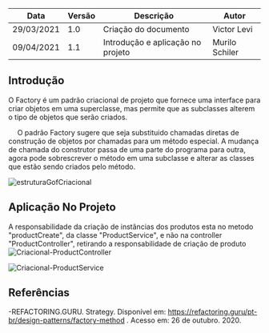 | Data | Versão | Descrição | Autor |
|------|--------|-----------|-------|
| 29/03/2021 | 1.0 | Criação do documento | Victor Levi |
| 09/04/2021 | 1.1 | Introdução e aplicação no projeto | Murilo Schiler |

## Introdução
O Factory é um padrão criacional de projeto que fornece uma interface para criar objetos em uma superclasse, mas permite que as subclasses alterem o tipo de objetos que serão criados.

  O padrão Factory sugere que seja substituido chamadas diretas de construção de objetos por chamadas para um método especial. A mudança de chamada do construtor passa de uma parte do programa para outra, agora pode sobrescrever o método em uma subclasse e alterar as classes que estão sendo criados pelo método.

![estruturaGofCriacional](https://user-images.githubusercontent.com/54318472/114221950-58b4c580-9944-11eb-972c-abfa10a62b1f.png)

## Aplicação No Projeto 
A responsabilidade da criação de instâncias dos produtos esta no metodo "productCreate", da classe "ProductService", e não na controller "ProductController", retirando a responsabilidade de criação de produto
![Criacional-ProductController](https://user-images.githubusercontent.com/54318472/114223187-e2b15e00-9945-11eb-8bed-bdf00e979960.png)

![Criacional-ProductService](https://user-images.githubusercontent.com/54318472/114223243-f361d400-9945-11eb-8d1d-a5a18f1c5836.png)

## Referências
-REFACTORING.GURU. Strategy. Disponível em: https://refactoring.guru/pt-br/design-patterns/factory-method . Acesso em: 26 de outubro. 2020.


